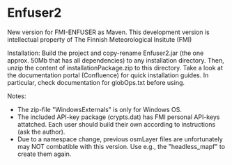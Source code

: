 # Enfuser2
New version for FMI-ENFUSER as Maven. This development version is intellectual property of The Finnish Meteorological Insitute (FMI)

Installation: Build the project and copy-rename Enfuser2.jar (the one approx. 50Mb that has all dependencies) to any installation directory.
Then, unzip the content of installationPackage.zip to this directory. Take a look at the documentation portal (Confluence) for quick installation guides.
In particular, check documentation for globOps.txt before using.

Notes:
- The zip-file "WindowsExternals" is only for Windows OS.
- The included API-key package (crypts.dat) has FMI personal API-keys attatched. Each user should build their own according to instructions (ask the author).
- Due to a namespace change, previous osmLayer files are unfortunately may NOT combatible with this version. Use e.g., the "headless_mapf" to create them again.
